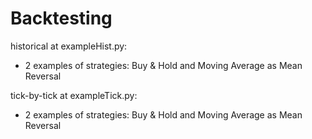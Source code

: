 # Backtesting

historical at exampleHist.py: 
* 2 examples of strategies:  Buy & Hold and Moving Average as Mean Reversal

tick-by-tick at exampleTick.py: 
* 2 examples of strategies:  Buy & Hold and Moving Average as Mean Reversal
